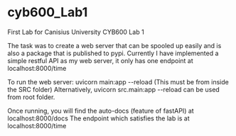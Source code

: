 # cyb600_Lab1
First Lab for Canisius University CYB600 Lab 1

The task was to create a web server that can be spooled up easily and is also a package that is published to pypi.
Currently I have implemented a simple restful API as my web server, it only has one endpoint at localhost:8000/time

To run the web server: uvicorn main:app --reload (This must be from inside the SRC folder)
Alternatively, uvicorn src.main:app --reload can be used from root folder.

Once running, you will find the auto-docs (feature of fastAPI) at localhost:8000/docs
The endpoint which satisfies the lab is at localhost:8000/time
